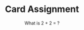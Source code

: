 <!DOCTYPE html>
<center>
    <head>
        <h1>Card Assignment</h1>
    </head>
    <style>
        .label:after {
            content: 'What is 2 + 2 = ?';
        }
        .label:hover:after {
            content: 'The Answer is 4.';
        }
    </style>
    <body>
        <p>
            <span class="label"></span>
        </p>
    </body>

   
